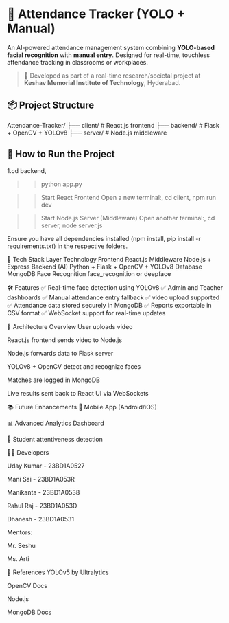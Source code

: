 # 🎯 Attendance Tracker (YOLO + Manual)

An AI-powered attendance management system combining **YOLO-based facial recognition** with **manual entry**. Designed for real-time, touchless attendance tracking in classrooms or workplaces.

> 🔬 Developed as part of a real-time research/societal project at **Keshav Memorial Institute of Technology**, Hyderabad.

## 📦 Project Structure

Attendance-Tracker/
├── client/ # React.js frontend
├── backend/ # Flask + OpenCV + YOLOv8
├── server/ # Node.js middleware


## 🚀 How to Run the Project




1.cd backend,
>>python app.py

>>Start React Frontend
>>Open a new terminal:,
>>cd client,
>>npm run dev 


>>Start Node.js Server (Middleware)
>>Open another terminal:,
>>cd server,
>>node server.js      

 Ensure you have all dependencies installed (npm install, pip install -r requirements.txt) in the respective folders.

🧠 Tech Stack
Layer	Technology
Frontend	React.js
Middleware	Node.js + Express
Backend (AI)	Python + Flask + OpenCV + YOLOv8
Database	MongoDB
Face Recognition	face_recognition or deepface

🛠️ Features
✅ Real-time face detection using YOLOv8
✅ Admin and Teacher dashboards
✅ Manual attendance entry fallback
✅  video upload supported
✅ Attendance data stored securely in MongoDB
✅ Reports exportable in CSV format
✅ WebSocket support for real-time updates

📸 Architecture Overview
User uploads video 

React.js frontend sends video to Node.js

Node.js forwards data to Flask server

YOLOv8 + OpenCV detect and recognize faces

Matches are logged in MongoDB

Live results sent back to React UI via WebSockets

📚 Future Enhancements
📱 Mobile App (Android/iOS)

📊 Advanced Analytics Dashboard

🧠 Student attentiveness detection

👨‍💻 Developers

Uday Kumar - 23BD1A0527

Mani Sai - 23BD1A053R

Manikanta - 23BD1A0538

Rahul Raj - 23BD1A053D

Dhanesh - 23BD1A0531

Mentors:

Mr. Seshu

Ms. Arti

📎 References
YOLOv5 by Ultralytics

OpenCV Docs

Node.js

MongoDB Docs







